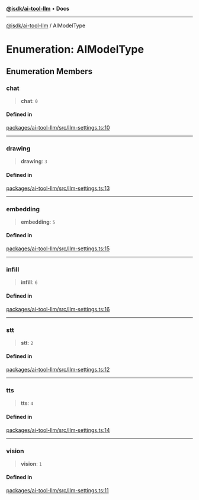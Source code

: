 [**@isdk/ai-tool-llm**](../README.md) • **Docs**

***

[@isdk/ai-tool-llm](../globals.md) / AIModelType

# Enumeration: AIModelType

## Enumeration Members

### chat

> **chat**: `0`

#### Defined in

[packages/ai-tool-llm/src/llm-settings.ts:10](https://github.com/isdk/ai-tool-llm.js/blob/c551b330a82a79e61c6412bbe0899ddc282205b8/src/llm-settings.ts#L10)

***

### drawing

> **drawing**: `3`

#### Defined in

[packages/ai-tool-llm/src/llm-settings.ts:13](https://github.com/isdk/ai-tool-llm.js/blob/c551b330a82a79e61c6412bbe0899ddc282205b8/src/llm-settings.ts#L13)

***

### embedding

> **embedding**: `5`

#### Defined in

[packages/ai-tool-llm/src/llm-settings.ts:15](https://github.com/isdk/ai-tool-llm.js/blob/c551b330a82a79e61c6412bbe0899ddc282205b8/src/llm-settings.ts#L15)

***

### infill

> **infill**: `6`

#### Defined in

[packages/ai-tool-llm/src/llm-settings.ts:16](https://github.com/isdk/ai-tool-llm.js/blob/c551b330a82a79e61c6412bbe0899ddc282205b8/src/llm-settings.ts#L16)

***

### stt

> **stt**: `2`

#### Defined in

[packages/ai-tool-llm/src/llm-settings.ts:12](https://github.com/isdk/ai-tool-llm.js/blob/c551b330a82a79e61c6412bbe0899ddc282205b8/src/llm-settings.ts#L12)

***

### tts

> **tts**: `4`

#### Defined in

[packages/ai-tool-llm/src/llm-settings.ts:14](https://github.com/isdk/ai-tool-llm.js/blob/c551b330a82a79e61c6412bbe0899ddc282205b8/src/llm-settings.ts#L14)

***

### vision

> **vision**: `1`

#### Defined in

[packages/ai-tool-llm/src/llm-settings.ts:11](https://github.com/isdk/ai-tool-llm.js/blob/c551b330a82a79e61c6412bbe0899ddc282205b8/src/llm-settings.ts#L11)

